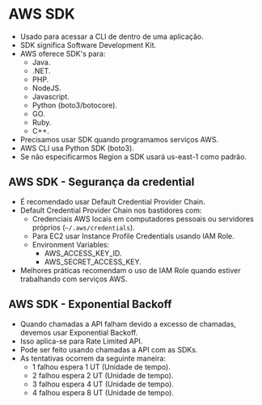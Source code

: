 # AWS SDK

- Usado para acessar a CLI de dentro de uma aplicação.
- SDK significa Software Development Kit.
- AWS oferece SDK's para:
  - Java.
  - .NET.
  - PHP.
  - NodeJS.
  - Javascript.
  - Python (boto3/botocore).
  - GO.
  - Ruby.
  - C++.
- Precisamos usar SDK quando programamos serviços AWS.
- AWS CLI usa Python SDK (boto3).
- Se não especificarmos Region a SDK usará us-east-1 como padrão.

## AWS SDK - Segurança da credential

- É recomendado usar Default Credential Provider Chain.
- Default Credential Provider Chain nos bastidores com:
  - Credenciais AWS locais em computadores pessoais ou servidores próprios (`~/.aws/credentials`).
  - Para EC2 usar Instance Profile Credentials usando IAM Role.
  - Environment Variables:
    - AWS_ACCESS_KEY_ID.
    - AWS_SECRET_ACCESS_KEY.
- Melhores práticas recomendam o uso de IAM Role quando estiver trabalhando com serviços AWS.

## AWS SDK - Exponential Backoff

- Quando chamadas a API falham devido a excesso de chamadas, devemos usar Exponential Backoff.
- Isso aplica-se para Rate Limited API.
- Pode ser feito usando chamadas a API com as SDKs.
- As tentativas ocorrem da seguinte maneira:
  - 1 falhou espera 1 UT (Unidade de tempo).
  - 2 falhou espera 2 UT (Unidade de tempo).
  - 3 falhou espera 4 UT (Unidade de tempo).
  - 4 falhou espera 8 UT (Unidade de tempo).
